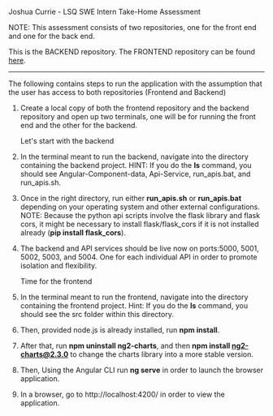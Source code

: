 Joshua Currie - LSQ SWE Intern Take-Home Assessment

NOTE: This assessment consists of two repositories, one for the front end and one for the back end. 

This is the BACKEND repository. The FRONTEND repository can be found [here](https://github.com/joshua-currie/LSQ-Frontend/tree/main).

---

The following contains steps to run the application with the assumption that the user has access to both repositories (Frontend and Backend)

1. Create a local copy of both the frontend repository and the backend repository and open up two terminals, one will be for running the front end and the other for the backend.

   Let's start with the backend

2. In the terminal meant to run the backend, navigate into the directory containing the backend project. 
HINT: If you do the **ls** command, you should see Angular-Component-data, Api-Service, run_apis.bat, and run_apis.sh.

3. Once in the right directory, run either **run_apis.sh** or **run_apis.bat** depending on your operating system and other external configurations. 
NOTE: Because the python api scripts involve the flask library and flask cors, it might be necessary to install flask/flask_cors if it is not installed already (**pip install flask_cors**).

4. The backend and API services should be live now on ports:5000, 5001, 5002, 5003, and 5004. One for each individual API in order to promote isolation and flexibility.

   Time for the frontend

5. In the terminal meant to run the frontend, navigate into the directory containing the frontend project. 
Hint: If you do the **ls** command, you should see the src folder within this directory.

6. Then, provided node.js is already installed, run **npm install**.

7. After that, run **npm uninstall ng2-charts**, and then **npm install ng2-charts@2.3.0** to change the charts library into a more stable version.

8. Then, Using the Angular CLI run **ng serve** in order to launch the browser application.

9. In a browser, go to http://localhost:4200/ in order to view the application. 

